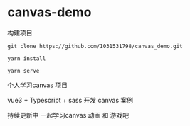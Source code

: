 # canvas-demo

构建项目

```
git clone https://github.com/1031531798/canvas_demo.git

yarn install

yarn serve
```



个人学习canvas 项目

vue3 + Typescript + sass 开发 canvas 案例

持续更新中 一起学习canvas 动画 和 游戏吧


